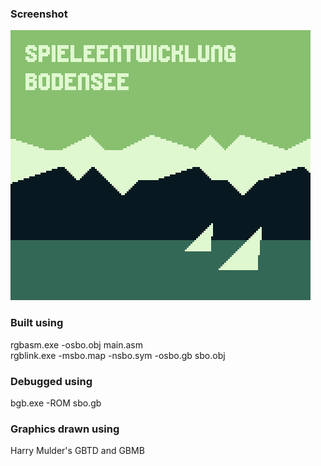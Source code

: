 ### Screenshot
![Screenshot](screenshot.png)

### Built using
rgbasm.exe -osbo.obj main.asm\
rgblink.exe -msbo.map -nsbo.sym -osbo.gb sbo.obj

### Debugged using
bgb.exe -ROM sbo.gb

### Graphics drawn using
Harry Mulder's GBTD and GBMB
